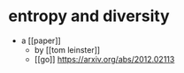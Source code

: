 # entropy and diversity

- a [[paper]]
  - by [[tom leinster]]
  - [[go]] https://arxiv.org/abs/2012.02113

